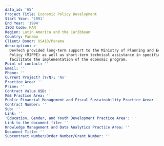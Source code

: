 ```yaml
---
data_id: '65'
Project Title: Economic Policy Development
Start Year: '1991'
End Year: '1994'
ISO3 Code: PAN
Region: Latin America and the Caribbean
Country: Panama
Client/ Donor: USAID/Panama
description: >-
  DevTech provided long-term support to the Ministry of Planning and Economic
  Policy (MIPPE) as well as short-term technical assistance in specific areas to
  facilitate the implementation of the economic program.
Point of contact: ''
Email: ''
Phone: ''
Current Project? (Y/N): 'No'
Practice Area: ''
Prime: ''
Contract Value USD: ''
M&E Practice Area: ''
Public Financial Management and Fiscal Sustainability Practice Area: ''
Contract Number: ''
Sub: ''
Link: ''
'Education, Gender, and Youth Development Practice Area': ''
Link to the document file: ''
Knowledge Management and Data Analytics Practice Area: ''
Document Title: ''
Subcontract Number/Order Number/Grant Number: ''
---
```

